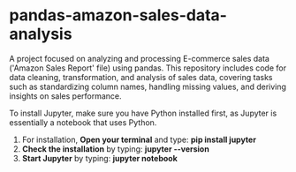 # pandas-amazon-sales-data-analysis
A project focused on analyzing and processing E-commerce sales data ('Amazon Sales Report' file) using pandas. This repository includes code for data cleaning, transformation, and analysis of sales data, covering tasks such as standardizing column names, handling missing values, and deriving insights on sales performance.

To install Jupyter, make sure you have Python installed first, as Jupyter is essentially a notebook that uses Python.
1. For installation, **Open your terminal** and type: **pip install jupyter**
2. **Check the installation** by typing: **jupyter --version**
3. **Start Jupyter** by typing: **jupyter notebook**


